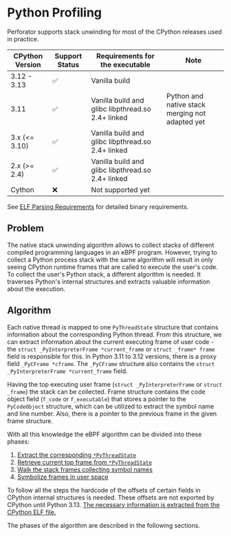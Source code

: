 # Python Profiling

Perforator supports stack unwinding for most of the CPython releases used in practice.

| СPython Version | Support Status | Requirements for the executable | Note |
|----------------|----------------|-------------|-------|
| 3.12 - 3.13           | ✅             | Vanilla build | 
| 3.11           | ✅             | Vanilla build and glibc libpthread.so 2.4+ linked | Python and native stack merging not adapted yet
| 3.x (<= 3.10) | ✅             | Vanilla build and glibc libpthread.so 2.4+ linked |
| 2.x (>= 2.4)         | ✅             | Vanilla build and glibc libpthread.so 2.4+ linked |
| Cython         | ❌             | Not supported yet |

See [ELF Parsing Requirements](./parse_elf.md#requirements-for-elf-cpython-binary) for detailed binary requirements.

## Problem

The native stack unwinding algorithm allows to collect stacks of different compiled programming languages in an eBPF program. However, trying to collect a Python process stack with the same algorithm will result in only seeing CPython runtime frames that are called to execute the user's code. To collect the user's Python stack, a different algorithm is needed. It traverses Python's internal structures and extracts valuable information about the execution.

## Algorithm

Each native thread is mapped to one `PyThreadState` structure that contains information about the corresponding Python thread. From this structure, we can extract information about the current executing frame of user code - the `struct _PyInterpreterFrame *current_frame` or `struct _frame* frame` field is responsible for this. In Python 3.11 to 3.12 versions, there is a proxy field `_PyCFrame *cframe`. The `_PyCFrame` structure also contains the `struct _PyInterpreterFrame *current_frame` field.

Having the top executing user frame (`struct _PyInterpreterFrame` or `struct _frame`) the stack can be collected. Frame structure contains the code object field (`f_code` or `f_executable`) that stores a pointer to the `PyCodeObject` structure, which can be utilized to extract the symbol name and line number. Also, there is a pointer to the previous frame in the given frame structure.

With all this knowledge the eBPF algorithm can be divided into these phases:

1. [Extract the corresponding `*PyThreadState`](./threadstate.md)
2. [Retrieve current top frame from `*PyThreadState`](./stack-unwinding.md)
3. [Walk the stack frames collecting symbol names](./symbolization.md)
4. [Symbolize frames in user space](./merging.md)

To follow all the steps the hardcode of the offsets of certain fields in CPython internal structures is needed. These offsets are not exported by CPython until Python 3.13. [The necessary information is extracted from the CPython ELF file.](./parse_elf.md)

The phases of the algorithm are described in the following sections.
